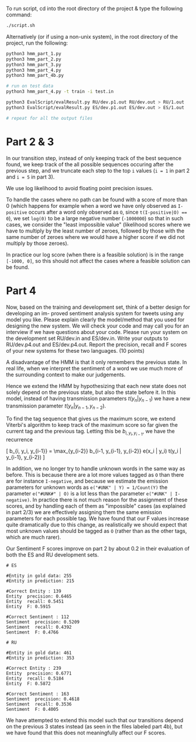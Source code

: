 To run script, cd into the root directory of the project & type the following command:
```bash
./script.sh
```

Alternatively (or if using a non-unix system), in the root directory of the project, run the following:

```bash
python3 hmm_part_1.py
python3 hmm_part_2.py
python3 hmm_part_3.py
python3 hmm_part_4.py
python3 hmm_part_4b.py

# run on test data
python3 hmm_part_4.py -t train -i test.in

python3 EvalScript/evalResult.py RU/dev.p1.out RU/dev.out > RU/1.out
python3 EvalScript/evalResult.py ES/dev.p1.out ES/dev.out > ES/1.out

# repeat for all the output files
```

# Part 2 & 3

In our transition step, instead of only keeping track of the best sequence found,
we keep track of the all possible sequences occuring after the previous step,
and we truncate each step to the top `i` values (`i = 1` in part 2 and `i = 5` in part 3).

We use log likelihood to avoid floating point precision issues.

To handle the cases where no path can be found with a score of more than 0
(which happens for example when a word we have only observed as `I-positive`
occurs after a word only observed as `O`, since `t(I-positive|O) == 0`),
we set `log(0)` to be a large negative number (`-1000000`)
so that in such cases, we consider the "least impossible value"
(likelihood scores where we have to multiply by the least number of zeroes,
followed by those with the same number of zeroes
where we would have a higher score if we did not multiply by those zeroes).

In practice our log score (when there is a feasible solution) is in the range `[-1000, 0]`,
so this should not affect the cases where a feasible solution can be found.

# Part 4
Now, based on the training and development set, think of a better design for developing an im- proved sentiment analysis
system for tweets using any model you like. Please explain clearly the model/method that you used for designing the new
system. We will check your code and may call you for an interview if we have questions about your code. Please run your
system on the development set RU/dev.in and ES/dev.in. Write your outputs to RU/dev.p4.out and ES/dev.p4.out. Report the
precision, recall and F scores of your new systems for these two languages.
(10 points)

A disadvantage of the HMM is that it only remembers the previous state. In real life, when we interpret the sentiment of
a word we use much more of the surrounding context to make our judgements.

Hence we extend the HMM by hypothesizing that each new state does not solely depend on the previous state, but also
the state before it. In this model, instead of having transmission parameters $t(y_n | y_{n-1})$ we have a new transmission
parameter $t(y_n | y_{n-1}, y_{n-2})$.

To find the tag sequence that gives us the maximum score, we extend Viterbi's algorithm to keep track of the maximum
score so far given the current tag and the previous tag. Letting this be $b_{i, y_i, y_{i-1}}$, we have the recurrence

\[
b_{i, y_i, y_{i-1}} = \max_{y_{i-2}} b_{i-1, y_{i-1}, y_{i-2}} e(x_i | y_i) t(y_i | y_{i-1}, y_{i-2})
\]

In addition, we no longer try to handle unknown words in the same way as before.
This is because there are a lot more values tagged as `O` than there are for instance `I-negative`,
and because we estimate the emission parameters for unknown words as
`e("#UNK" | Y) = 1/Count(Y)`
the parameter `e("#UNK#" | O)` is a lot less
than the parameter `e("#UNK" | I-negative)`. In practice there is not much reason for the assignment
of these scores, and by handling each of them as "impossible" cases (as explained in part 2/3)
we are effectively assigning them the same emission parameters for each possible tag.
We have found that our F values increase quite dramatically due to this change,
as realistically we should expect that most unknown values should be
tagged as `O` (rather than as the other tags, which are much rarer).

Our Sentiment F scores improve on part 2 by about 0.2 in their evaluation of both the ES and RU development sets.

```
# ES

#Entity in gold data: 255
#Entity in prediction: 215

#Correct Entity : 139
Entity  precision: 0.6465
Entity  recall: 0.5451
Entity  F: 0.5915

#Correct Sentiment : 112
Sentiment  precision: 0.5209
Sentiment  recall: 0.4392
Sentiment  F: 0.4766

# RU

#Entity in gold data: 461
#Entity in prediction: 353

#Correct Entity : 239
Entity  precision: 0.6771
Entity  recall: 0.5184
Entity  F: 0.5872

#Correct Sentiment : 163
Sentiment  precision: 0.4618
Sentiment  recall: 0.3536
Sentiment  F: 0.4005
```

We have attempted to extend this model such that our transitions depend on the previous 3 states instead (as seen in the files labeled part 4b),
but we have found that this does not meaningfully affect our F scores.